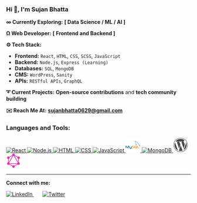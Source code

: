 ### Hi 👋, I'm Sujan Bhatta


**∞  Currently Exploring:**  **[ **Data Science** / **ML** / **AI** ]**

**Ω  Web Developer:**  **[ **Frontend** and **Backend** ]**

**⚙️ Tech Stack:**
  - **Frontend:** `React`, `HTML`, `CSS`, `SCSS`, `JavaScript`
  - **Backend:** `Node.js`, `Express (Learning)`
  - **Databases:** `SQL`, `MongoDB`
  - **CMS:** `WordPress`, `Sanity`
  - **APIs:** `RESTful APIs`, `GraphQL`

**➰ Current Projects:**  **Open-source contributions** and **tech community building**

**✉️ Reach Me At:**  **[ sujanbhatta0629@gmail.com ](mailto:sujanbhatta0629@gmail.com)**



### **Languages and Tools:**

<p align="left">
  <a href="https://reactjs.org/" target="_blank" rel="noreferrer">
    <img src="https://cdn.worldvectorlogo.com/logos/react-2.svg" alt="React" width="40" height="40"/> 
  </a>
  <a href="https://nodejs.org/" target="_blank" rel="noreferrer">
    <img src="https://cdn.worldvectorlogo.com/logos/nodejs-icon.svg" alt="Node.js" width="40" height="40"/> 
  </a>
  <a href="https://www.w3.org/html/" target="_blank" rel="noreferrer">
    <img src="https://cdn.worldvectorlogo.com/logos/html-1.svg" alt="HTML" width="40" height="40"/> 
  </a>
  <a href="https://developer.mozilla.org/en-US/docs/Web/CSS" target="_blank" rel="noreferrer">
    <img src="https://cdn.worldvectorlogo.com/logos/css-3.svg" alt="CSS" width="40" height="40"/> 
  </a>
  <a href="https://www.javascript.com/" target="_blank" rel="noreferrer">
    <img src="https://cdn.worldvectorlogo.com/logos/javascript-1.svg" alt="JavaScript" width="40" height="40"/> 
  </a>
  <a href="https://www.mysql.com/" target="_blank" rel="noreferrer">
    <img src="https://raw.githubusercontent.com/devicons/devicon/master/icons/mysql/mysql-original-wordmark.svg" alt="MySQL" width="40" height="40"/> 
  </a>
  <a href="https://www.mongodb.com/" target="_blank" rel="noreferrer">
    <img src="https://cdn.worldvectorlogo.com/logos/mongodb-icon-1.svg" alt="MongoDB" width="40" height="40"/> 
  </a>
  <a href="https://wordpress.org/" target="_blank" rel="noreferrer">
    <img src="https://raw.githubusercontent.com/devicons/devicon/master/icons/wordpress/wordpress-plain.svg" alt="WordPress" width="40" height="40"/> 
  </a>
  <a href="https://graphql.org/" target="_blank" rel="noreferrer">
    <img src="https://raw.githubusercontent.com/devicons/devicon/master/icons/graphql/graphql-plain.svg" alt="GraphQL" width="40" height="40"/> 
  </a>
</p>

---


**Connect with me:**

<p align="left">
  <a href="https://www.linkedin.com/in/sujan-bhatta-080206290609sbsrsb/" target="_blank" rel="noreferrer">
    <img src="https://cdn.jsdelivr.net/gh/devicons/devicon/icons/linkedin/linkedin-original.svg" alt="LinkedIn" width="40" height="40"/>
  </a>
  &nbsp;&nbsp;&nbsp;&nbsp;&nbsp;
  <a href="https://x.com/sujan_0629" target="_blank" rel="noreferrer">
    <img src="https://cdn.jsdelivr.net/gh/devicons/devicon/icons/twitter/twitter-original.svg" alt="Twitter" width="40" height="40"/>
  </a>
</p>






